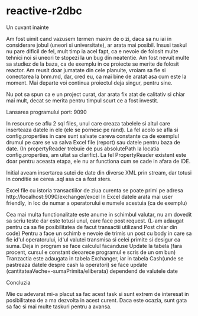 # reactive-r2dbc

Un cuvant inainte 

  Am fost uimit cand vazusem termen maxim de o zi, daca sa nu iai in considerare jobul (uneori si universitate), ar arata mai posibil.
  Insusi taskul nu pare dificil de fel, mult timp ia acel fapt, ca e nevoie de folosit multe tehnici noi si uneori 
  te stopezi la un bug din neatentie. Am fost nevuit multe sa studiez de la baza, ca de exemplu in ce proiecte se merite de folosit reactor.
  Am reusit doar jumatate din cele planuite, vroiam sa fie si conectarea la bnm.md, dar, cred eu, 
  ca mai bine de aratat asa cum este la moment. Mai departe voi continua proiectul deja singur, pentru sine.
  
  Nu pot sa spun ca e un project curat, dar arata fix atat de calitativ si chiar mai mult, decat se merita pentru timpul scurt ce a fost investit.
  
Lansarea programului 
port: 9090
 

  In resource se aflu 2 sql files, unul care creaza tabelele si altul care inserteaza datele in ele (ele se pornesc pe rand). La fel acolo se afla si
  config.properties in care sunt salvate careva constante ca de exemplul drumul pe care se va salva Excel file (report) sau datele pentru
  baza de date. (In propertyReader trebuie de pus absolutePath la locatia config.properties, am uitat sa clarific). La fel PropertyReader existent
  este doar pentru aceasta etapa, ele nu ar functiona cum se cade in afara de IDE.
  
  Initial aveam insertarea sutei de date din diverse XML prin stream, dar totusi in conditie se cerea .sql asa ca a fost sters.
  
  Excel file cu istoria transactiilor de ziua curenta se poate primi pe adresa http://localhost:9090/exchanger/excel
  In Excel datele arata mai user friendly, in loc de numar a operatorului e numele acestuia (ca de exemplu)
  
 Cea mai multa functionalitate este anume in schimbul valutar, nu am dovedit sa scriu teste dar este totusi unul, care face post request.
  (L-am adaugat pentru ca sa fie posibilitatea de facut transactii utilizand Post chiar din code)
 Pentru a face un schimb e nevoie de trimis un post cu body in care sa fie id'ul operatorului, id'ul valutei transmisa si celei primite si desigur ca suma.
 Deja in program se face calculul facanduse Update la tabela (fara procent, cursul e constant deoarece programul e scris de un om bun)
 Tranzactia este adaugata in tabela Exchanger,
 iar in tabela Cash(unde se pastreaza datele despre cash la operatori) se face update (cantitateaVeche+-sumaPrimita/eliberata) dependend de valutele date

 
 Concluzia
 
   Mie cu adevarat mi-a placut sa fac acest task si sunt extrem de interesat in posibilitatea de a ma dezvolta in acest curent. 
   Daca este ocazia, sunt gata sa fac si mai multe taskuri pentru a avansa.
  
